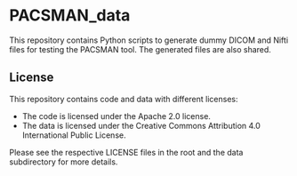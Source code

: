 # PACSMAN_data

This repository contains Python scripts to generate dummy DICOM and Nifti files for testing the PACSMAN tool. The generated files are also shared.

## License

This repository contains code and data with different licenses:

-   The code is licensed under the Apache 2.0 license.
-   The data is licensed under the Creative Commons Attribution 4.0 International Public License.

Please see the respective LICENSE files in the root and the data subdirectory for more details.
